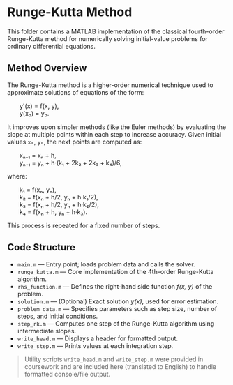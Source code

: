 # Runge-Kutta Method

This folder contains a MATLAB implementation of the classical fourth-order Runge-Kutta method for numerically solving initial-value problems for ordinary differential equations.

## Method Overview

The Runge-Kutta method is a higher-order numerical technique used to approximate solutions of equations of the form:

  y'(x) = f(x, y),  
  y(x₀) = y₀.

It improves upon simpler methods (like the Euler methods) by evaluating the slope at multiple points within each step to increase accuracy. Given initial values `x₀`, `y₀`, the next points are computed as:

  xₙ₊₁ = xₙ + h,  
  yₙ₊₁ = yₙ + h·(k₁ + 2k₂ + 2k₃ + k₄)/6,

where:

  k₁ = f(xₙ, yₙ),  
  k₂ = f(xₙ + h/2, yₙ + h·k₁/2),  
  k₃ = f(xₙ + h/2, yₙ + h·k₂/2),  
  k₄ = f(xₙ + h, yₙ + h·k₃).

This process is repeated for a fixed number of steps.

## Code Structure

- `main.m` — Entry point; loads problem data and calls the solver.
- `runge_kutta.m` — Core implementation of the 4th-order Runge-Kutta algorithm.
- `rhs_function.m` — Defines the right-hand side function *f(x, y)* of the problem.
- `solution.m` — (Optional) Exact solution *y(x)*, used for error estimation.
- `problem_data.m` — Specifies parameters such as step size, number of steps, and initial conditions.
- `step_rk.m` — Computes one step of the Runge-Kutta algorithm using intermediate slopes.
- `write_head.m` — Displays a header for formatted output.
- `write_step.m` — Prints values at each integration step.

> Utility scripts `write_head.m` and `write_step.m` were provided in coursework and are included here (translated to English) to handle formatted console/file output.
